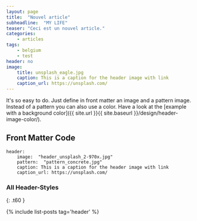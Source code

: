 ```yaml
---
layout: page
title:  "Nouvel article"
subheadline:  "MY LIFE"
teaser: "Ceci est un nouvel article."
categories:
    - articles
tags:
    - belgium
    - test
header: no
image:
    title: unsplash_eagle.jpg
    caption: This is a caption for the header image with link
    caption_url: https://unsplash.com/
---
```

It's so easy to do. Just define in front matter an image and a pattern image. Instead of a pattern you can also use a color. Have a look at the [example with a background color]({{ site.url }}{{ site.baseurl }}/design/header-image-color/).
<!--more-->

## Front Matter Code

~~~
header:
    image:  "header_unsplash_2-970x.jpg"
    pattern:  "pattern_concrete.jpg"
    caption: This is a caption for the header image with link
    caption_url: https://unsplash.com/
~~~



### All Header-Styles 
{: .t60 }

{% include list-posts tag='header' %}
